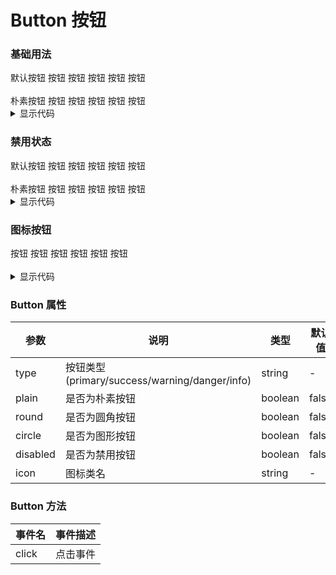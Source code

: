 # Button 按钮

### 基础用法

<div class="demo-block demo-button">
  <div class="row-btns">
    <PFButton>默认按钮</PFButton>
    <PFButton type="primary">按钮</PFButton>
    <PFButton type="success">按钮</PFButton>
    <PFButton type="warning">按钮</PFButton>
    <PFButton type="danger">按钮</PFButton>
    <PFButton type="info">按钮</PFButton>
  </div>
  <br />
  <div class="row-btns">
    <PFButton plain>朴素按钮</PFButton>
    <PFButton type="primary" plain>按钮</PFButton>
    <PFButton type="success" plain>按钮</PFButton>
    <PFButton type="warning" plain>按钮</PFButton>
    <PFButton type="danger" plain>按钮</PFButton>
    <PFButton type="info" plain>按钮</PFButton>
  </div>

<div class="code-container">
  <details>
    <summary>显示代码</summary>

```html
<PFButton>默认按钮</PFButton>
<PFButton type="primary">按钮</PFButton>
<PFButton type="success">按钮</PFButton>
<PFButton type="warning">按钮</PFButton>
<PFButton type="danger">按钮</PFButton>
<PFButton type="info">按钮</PFButton>

<PFButton plain>朴素按钮</PFButton>
<PFButton type="primary" plain>按钮</PFButton>
<PFButton type="success" plain>按钮</PFButton>
<PFButton type="warning" plain>按钮</PFButton>
<PFButton type="danger" plain>按钮</PFButton>
<PFButton type="info" plain>按钮</PFButton>
```

  </details>

</div>
</div>

### 禁用状态

<div class="demo-block demo-button">
<div class="row-btns">
  <PFButton disabled>默认按钮</PFButton>
  <PFButton type="primary" disabled>按钮</PFButton>
  <PFButton type="success" disabled>按钮</PFButton>
  <PFButton type="warning" disabled>按钮</PFButton>
  <PFButton type="danger" disabled>按钮</PFButton>
  <PFButton type="info" disabled>按钮</PFButton>
</div>
<br />
<div class="row-btns">
  <PFButton plain disabled>朴素按钮</PFButton>
  <PFButton type="primary" plain disabled>按钮</PFButton>
  <PFButton type="success" plain disabled>按钮</PFButton>
  <PFButton type="warning" plain disabled>按钮</PFButton>
  <PFButton type="danger" plain disabled>按钮</PFButton>
  <PFButton type="info" plain disabled>按钮</PFButton>
</div>

<div class="code-container">
<details>
  <summary>显示代码</summary>

```html
<PFButton>默认按钮</PFButton>
<PFButton type="primary">按钮</PFButton>
<PFButton type="success">按钮</PFButton>
<PFButton type="warning">按钮</PFButton>
<PFButton type="danger">按钮</PFButton>
<PFButton type="info">按钮</PFButton>

<PFButton plain>朴素按钮</PFButton>
<PFButton type="primary" plain>按钮</PFButton>
<PFButton type="success" plain>按钮</PFButton>
<PFButton type="warning" plain>按钮</PFButton>
<PFButton type="danger" plain>按钮</PFButton>
<PFButton type="info" plain>按钮</PFButton>
```

</details>

</div>
</div>

### 图标按钮

<div class="demo-block demo-button">
<div class="row-btns">
    <PFButton round icon="settings">按钮</PFButton>
    <PFButton type="primary" round icon="bluetoothon">按钮</PFButton>
    <PFButton type="success" round icon="cook">按钮</PFButton>
    <PFButton type="warning" round icon="infopersonal">按钮</PFButton>
    <PFButton type="danger" round icon="clock">按钮</PFButton>
    <PFButton type="info" round icon="address">按钮</PFButton>
</div>
<br />
<div class="row-btns">
    <PFButton plain circle icon="settings"></PFButton>
    <PFButton plain type="primary" circle icon="bluetoothon"></PFButton>
    <PFButton plain type="success" circle icon="cook"></PFButton>
    <PFButton plain type="warning" circle icon="infopersonal"></PFButton>
    <PFButton plain type="danger" circle icon="clock"></PFButton>
    <PFButton plain type="info" circle icon="address"></PFButton>
</div>

<div class="code-container">
<details>
  <summary>显示代码</summary>

```html
<PFButton round icon="settings">按钮</PFButton>
<PFButton type="primary" round icon="bluetoothon">按钮</PFButton>
<PFButton type="success" round icon="cook">按钮</PFButton>
<PFButton type="warning" round icon="infopersonal">按钮</PFButton>
<PFButton type="danger" round icon="clock">按钮</PFButton>
<PFButton type="info" round icon="address">按钮</PFButton>

<PFButton plain circle icon="settings"></PFButton>
<PFButton plain type="primary" circle icon="bluetoothon"></PFButton>
<PFButton plain type="success" circle icon="cook"></PFButton>
<PFButton plain type="warning" circle icon="infopersonal"></PFButton>
<PFButton plain type="danger" circle icon="clock"></PFButton>
<PFButton plain type="info" circle icon="address"></PFButton>
```

</details>
</div>
</div>

### Button 属性

| 参数     | 说明                                          | 类型    | 默认值 |
| -------- | --------------------------------------------- | ------- | ------ |
| type     | 按钮类型(primary/success/warning/danger/info) | string  | -      |
| plain    | 是否为朴素按钮                                | boolean | false  |
| round    | 是否为圆角按钮                                | boolean | false  |
| circle   | 是否为图形按钮                                | boolean | false  |
| disabled | 是否为禁用按钮                                | boolean | false  |
| icon     | 图标类名                                      | string  | -      |

### Button 方法

| 事件名 | 事件描述 |
| ------ | -------- |
| click  | 点击事件 |
